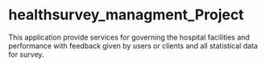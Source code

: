 # healthsurvey_managment_Project
This application provide services for governing the hospital facilities and performance with feedback given by users or clients and all statistical data for survey.
